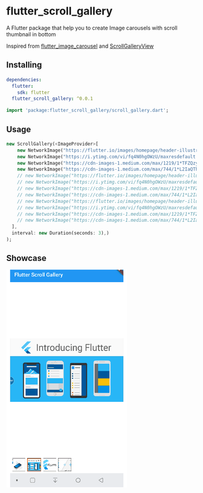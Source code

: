 # flutter_scroll_gallery

A Flutter package that help you to create Image carousels with scroll thumbnail in bottom

Inspired from [flutter_image_carousel](https://github.com/theobouwman/flutter_image_carousel) and [ScrollGalleryView](https://github.com/VEINHORN/ScrollGalleryView)

## Installing

```yaml
dependencies:
  flutter:
    sdk: flutter
  flutter_scroll_gallery: ^0.0.1
```

```dart
import 'package:flutter_scroll_gallery/scroll_gallery.dart';
```

## Usage

```dart
new ScrollGallery(<ImageProvider>[
    new NetworkImage("https://flutter.io/images/homepage/header-illustration.png"),
    new NetworkImage("https://i.ytimg.com/vi/fq4N0hgOWzU/maxresdefault.jpg"),
    new NetworkImage("https://cdn-images-1.medium.com/max/1219/1*TFZQzyVAHLVXI_wNreokGA.png"),
    new NetworkImage("https://cdn-images-1.medium.com/max/744/1*L2IaQThqx4lzz3G1m-e07Q.png"),
    // new NetworkImage("https://flutter.io/images/homepage/header-illustration.png"),
    // new NetworkImage("https://i.ytimg.com/vi/fq4N0hgOWzU/maxresdefault.jpg"),
    // new NetworkImage("https://cdn-images-1.medium.com/max/1219/1*TFZQzyVAHLVXI_wNreokGA.png"),
    // new NetworkImage("https://cdn-images-1.medium.com/max/744/1*L2IaQThqx4lzz3G1m-e07Q.png"),
    // new NetworkImage("https://flutter.io/images/homepage/header-illustration.png"),
    // new NetworkImage("https://i.ytimg.com/vi/fq4N0hgOWzU/maxresdefault.jpg"),
    // new NetworkImage("https://cdn-images-1.medium.com/max/1219/1*TFZQzyVAHLVXI_wNreokGA.png"),
    // new NetworkImage("https://cdn-images-1.medium.com/max/744/1*L2IaQThqx4lzz3G1m-e07Q.png")
  ],
  interval: new Duration(seconds: 3),)
);
```

## Showcase

![Showcase](showcase.gif)